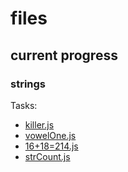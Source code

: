 # files
## current progress
### strings
Tasks:
- [killer.js](https://github.com/maximozaitsev/files/blob/main/killer.js)
- [vowelOne.js](https://github.com/maximozaitsev/files/blob/main/vowelOne.js)
- [16+18=214.js](https://github.com/maximozaitsev/files/blob/main/16+18=214.js)
- [strCount.js](https://github.com/maximozaitsev/files/blob/main/strCount.js)
